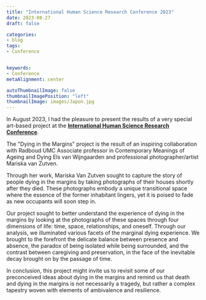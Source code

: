 ```yaml
---
title: "International Human Science Research Conference 2023"
date: 2023-08-27
draft: false

categories:
- blog
tags: 
- Conference


keywords:
- Conference
metaAlignment: center

autoThumbnailImage: false
thumbnailImagePosition: "left"
thumbnailImage: images/Japon.jpg
---
```

In August 2023, I had the pleasure to present the results of a very special art-based project at the [**International Human Science Research Conference**](https://ihsrc2023tokyo.jp). 

<!--more-->

The "Dying in the Margins" project is the result of an inspiring collaboration with Radboud UMC Associate professor in Contemporary Meanings of Ageing and Dying Els van Wijngaarden and professional photographer/artist Mariska van Zutven.

Through her work, Mariska Van Zutven sought to capture the story of people dying in the margins by taking photographs of their houses shortly after they died. These photographs embody a unique transitional space where the essence of the former inhabitant lingers, yet it is poised to fade as new occupants will soon step in.

Our project sought to better understand the experience of dying in the margins by looking at the photographs of these spaces through four dimensions of life: time, space, relationships, and oneself. Through our analysis, we illuminated various facets of the marginal dying experience. We brought to the forefront the delicate balance between presence and absence, the paradox of being isolated while being surrounded, and the contrast between caregiving and preservation, in the face of the inevitable decay brought on by the passage of time.

In conclusion, this project might invite us to revisit some of our preconceived ideas about dying in the margins and remind us that death and dying in the margins is not necessarily a tragedy, but rather a complex tapestry woven with elements of ambivalence and resilience.